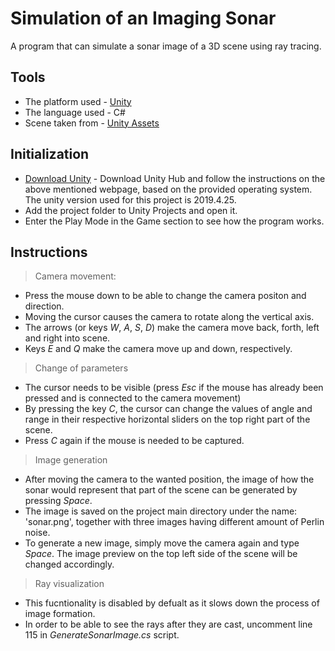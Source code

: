 # Simulation of an Imaging Sonar
A program that can simulate a sonar image of a 3D scene using ray tracing.

## Tools

- The platform used - [Unity](https://unity.com)
- The language used - C#
- Scene taken from - [Unity Assets](https://assetstore.unity.com)

## Initialization

- [Download Unity](https://docs.unity3d.com/Manual/GettingStartedInstallingHub.html) - Download Unity Hub and follow the instructions on the above mentioned webpage, based on the provided operating system. The unity version used for this project is 2019.4.25.
- Add the project folder to Unity Projects and open it.
- Enter the Play Mode in the Game section to see how the program works.


## Instructions

> Camera movement:
- Press the mouse down to be able to change the camera positon and direction.
- Moving the cursor causes the camera to rotate along the vertical axis.
- The arrows (or keys *W*, *A*, *S*, *D*) make the camera move back, forth, left and right into scene.
- Keys *E* and *Q* make the camera move up and down, respectively.

> Change of parameters
- The cursor needs to be visible (press *Esc* if the mouse has already been pressed and is connected to the camera movement)
- By pressing the key *C*, the cursor can change the values of angle and range in their respective horizontal sliders on the top right part of the scene.
- Press *C* again if the mouse is needed to be captured.

> Image generation
- After moving the camera to the wanted position, the image of how the sonar would represent that part of the scene can be generated by pressing *Space*.
- The image is saved on the project main directory under the name: 'sonar.png', together with three images having different amount of Perlin noise.
- To generate a new image, simply move the camera again and type *Space*. The image preview on the top left side of the scene will be changed accordingly.

> Ray visualization
- This fucntionality is disabled by defualt as it slows down the process of image formation.
- In order to be able to see the rays after they are cast, uncomment line 115 in *GenerateSonarImage.cs* script.